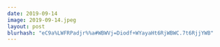 ```yaml
---
date: 2019-09-14
image: 2019-09-14.jpeg
layout: post
blurhash: "eC9a%LWFRPadjr%%a#WBWVj=Diodf+WYayaHt6RjWBWC.7t6RjjYWB"
---
```



